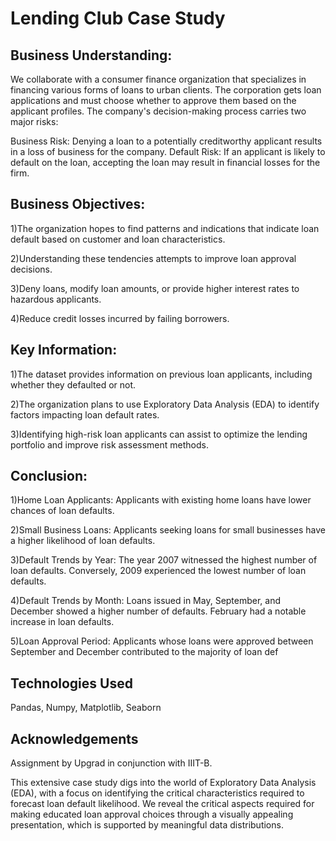 
# Lending Club Case Study

## Business Understanding:

We collaborate with a consumer finance organization that specializes in financing various forms of loans to urban clients. The corporation gets loan applications and must choose whether to approve them based on the applicant profiles. The company's decision-making process carries two major risks:

Business Risk: Denying a loan to a potentially creditworthy applicant results in a loss of business for the company.
Default Risk: If an applicant is likely to default on the loan, accepting the loan may result in financial losses for the firm.

## Business Objectives:

1)The organization hopes to find patterns and indications that indicate loan default based on customer and loan characteristics.

2)Understanding these tendencies attempts to improve loan approval decisions.

3)Deny loans, modify loan amounts, or provide higher interest rates to hazardous applicants.

4)Reduce credit losses incurred by failing borrowers.

## Key Information:

1)The dataset provides information on previous loan applicants, including whether they defaulted or not.

2)The organization plans to use Exploratory Data Analysis (EDA) to identify factors impacting loan default rates.

3)Identifying high-risk loan applicants can assist to optimize the lending portfolio and improve risk assessment methods.


## Conclusion:

1)Home Loan Applicants: Applicants with existing home loans have lower chances of loan defaults.

2)Small Business Loans: Applicants seeking loans for small businesses have a higher likelihood of loan defaults.

3)Default Trends by Year:
The year 2007 witnessed the highest number of loan defaults.
Conversely, 2009 experienced the lowest number of loan defaults.

4)Default Trends by Month:
Loans issued in May, September, and December showed a higher number of defaults.
February had a notable increase in loan defaults.

5)Loan Approval Period:
Applicants whose loans were approved between September and December contributed to the majority of loan def

## Technologies Used 

Pandas, Numpy, Matplotlib, Seaborn

## Acknowledgements

Assignment by Upgrad in conjunction with IIIT-B.

This extensive case study digs into the world of Exploratory Data Analysis (EDA), with a focus on identifying the critical characteristics required to forecast loan default likelihood. We reveal the critical aspects required for making educated loan approval choices through a visually appealing presentation, which is supported by meaningful data distributions.

